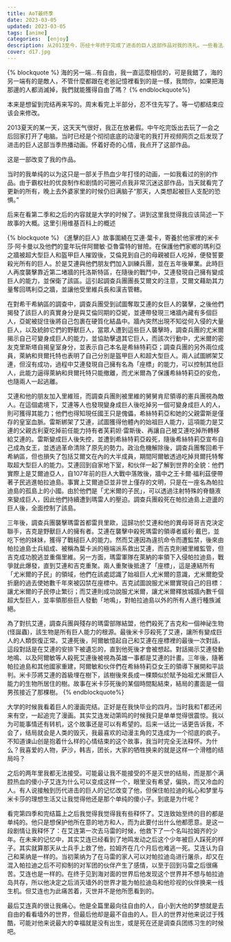 ```yaml
---
title: AoT最终季
date: 2023-03-05
updated: 2023-03-05
tags: [anime]
categories:  [enjoy]
description: 从2013至今，历经十年终于完成了进击的巨人这部作品对我的洗礼。一些看法。
cover: d17.jpg
---
```


{% blockquote %}
海的另一端...有自由，我一直這麼相信的，可是我錯了，海的另一端有的是敵人，不管什麼都跟在老爸記憶裡看到的是一樣，我問你，如果把海那邊的人都消滅掉，我們就能獲得自由了嗎？
{% endblockquote%}

本来是想留到完结再来写的。周末看完上半部分，忍不住先写了。等一切都结束应该会来修改。

2013夏天的某一天，这天天气很好，我正在放暑假。中午吃完饭出去玩了一会之后回家打开了电脑。当时已经是个彻彻底底的动漫宅的我打开视频网页之后发现了进击的巨人这部当季热播动画。怀着好奇的心情，我点开了这部作品。

这是一部改变了我的作品。

当时的我单纯的以为这只是一部关于热血少年打怪的动画，一如我看过的别的作品。由于霸权社的优良制作和剧情的可圈可点我非常沉迷这部作品，当天就看完了更新的所有，晚上去外婆家里的时候仍旧满脑子“那天，人类想起被巨人支配的恐惧。”

后来在看第二季和之后的内容就是大学的时候了。讲到这里我觉得我应该简述一下故事的大概。这里引用维基百科上的概述

{% blockquote %}
《進擊的巨人》故事圍繞在艾連·葉卡，寄養於他家裡的米卡莎·阿卡曼以及他們的童年玩伴阿爾敏·亞魯雷特的冒險。在保護他們家鄉的瑪利亞之牆被超大型巨人和盔甲巨人摧毀後，艾倫見到自己的母親被巨人吃掉，便發誓要殺光所有的巨人。於是艾連與他們朋友們加入訓練兵團，並在五年後畢業。此時巨人再度襲擊靠近第二堵牆的托洛斯特區，在隨後的戰鬥中，艾連發現自己擁有變成巨人的能力，並保衛了該區。這引起調查兵團團長艾爾文的注意，艾爾文藉助其力量奪回瑪利亞之牆，並讓他受里維兵長和漢吉管轄。

在對希干希納區的調查中，調查兵團受到試圖奪取艾連的女巨人的襲擊，之後他們揭發了該巨人的真實身分是與艾倫同期的亞妮，並連帶發現三堵牆內藏有多個巨人，亞妮被捉住後將自己包裹在硬質化結晶中。牆內突然出現不知從何入侵的大量巨人，以及統帥它們的野獸巨人，當眾人遭到這些巨人襲擊時，調查兵團的尤米爾揭示自己可變身成巨人的能力，並協助擊退其它巨人，而該次行動中，尤米爾的密友克里斯塔自揭皇室身分，並表示自己本名是希絲特莉亞；調查兵團的另外兩位成員，萊納和貝爾托特也表明了自己分別是盔甲巨人和超大型巨人。兩人試圖綁架艾連，但沒有成功，過程中艾連發現自己擁有名為「座標」的能力，可以控制其他巨人，此能力逼得萊納和貝爾托特只能撤離，而尤米爾為了保護希絲特莉亞的安危，也隨兩人一起逃離。

艾連和他的朋友加入里維班，而調查兵團則被里維的舅舅肯尼領導的憲兵團視為敵人。在這個處境下，艾連等人也發現變身成巨人後吃掉另一個可變身成巨人的人，則可獲得其能力；他們也得知現任國王只是傀儡，希絲特莉亞和她的父親雷斯是僅存的皇室血脈。雷斯綁架了艾連，試圖獲得他體內的始祖巨人能力，這項能力是艾連的父親古利夏吃掉前任能力持有者芙莉妲·雷斯後、再讓自己被艾連吃掉所轉移給艾連的。雷斯變成巨人後失控，並遭到希絲特莉亞殺死，隨後希絲特莉亞宣布自己成為女王，並透過革命清除了原先的勢力。政治危機解除後，調查兵團奪回希干希納區，但也損失了包括艾爾文在內的大半成員，期間阿爾敏透過吃掉貝爾托特奪取超大型巨人的能力。艾連回到自家地下室，和伙伴一起了解到世界的全貌：他們實際上是艾爾迪亞人，自107年前的巨人大戰中落敗後，牆中之王卡爾·福利茲便帶著子民逃進帕拉迪島。事實上艾爾迪亞並非世上僅存的文明，只是在一座名為帕拉迪島的孤島上的小國。由於他們是「尤米爾的子民」，可以透過注射特殊的脊髓液來變成巨人，因此他們持續遭到瑪雷人的壓迫。調查兵團殺死在帕拉迪島上遊盪的巨人後，全面控制了該島。

三年後，調查兵團襲擊瑪雷首都雷貝里歐，這歸功於艾連和他的異母哥哥吉克決定聯手，吉克是野獸巨人的擁有者。艾連在襲擊中殺死瑪雷的領導者威利·戴巴，並吃下他的妹妹，獲得了戰槌巨人的能力。然而艾連因為違抗命令而遭監禁，後來由帕拉迪島士兵組成、被稱為葉卡派的極端派系救出艾連，而吉克則被里維監管，但吉克成功脫逃並重傷里維。另一方面，瑪雷軍隊在萊納的率領下入侵帕拉迪島，戰爭就此爆發，直到艾連和吉克重聚。兩人重聚後抵達了「座標」，這是連結所有「尤米爾的子民」的領域，他們在該處認識了始祖巨人尤米爾的意識，尤米爾飽受折磨的過去使她數千年來被囚禁在座標中。吉克試圖說服尤米爾實現自己的目標：讓尤米爾的子民停止繁衍；而艾連則成功說服尤米爾，讓尤米爾釋放城牆內數千個超大型巨人，並率領那些巨人發動「地鳴」，對帕拉迪島以外的所有人進行種族滅絕。

為了對抗艾連，調查兵團與殘存的瑪雷部隊結盟，他們殺死了吉克和一個神祕生物(怪誕蟲)，該生物是所有巨人能力的根源。最後米卡莎殺死了艾連，讓所有變成巨人的人類恢復正常。艾連死後，阿爾敏憶起自己和艾連在座標裡的最後一次對話，這段對話是在艾連的安排下被遺忘的，直到他死後才會被想起。對話揭示艾連發動地鳴、以及阿爾敏等人殺死艾連後被視為英雄一事都是艾連的計畫。三年後，隨著帕拉迪島和其他國家重建，阿爾敏和伙伴們在希絲特莉亞女王的領導下展開和平談判。米卡莎將艾連的首級埋在樹下，該樹後來長成一棵類似於賦予始祖尤米爾巨人能力的生物所居住的樹。故事在米卡莎死後的某個時間點結束，結局的畫面是一個男孩接近了那棵樹。
{% endblockquote%}


大学的时候我看着巨人的漫画完结。正好是在我快毕业的四月。当时我和T都还闲来有空，一起追完了漫画。其实艾连发动第鸣的时候我只是单单觉得很震惊。我以为可能事情还有转机，这个故事还是可以有希望的。后来一话比一话更告诉我，不会了，结局就会是人类的毁灭，我最喜欢的动漫主角的艾连成为一个彻底的疯子。不知道谏山创是抱着什么样的心情结束的这个故事，我当时完全无法释怀。为什么？我喜爱的人物，萨沙，韩吉，团长，大家的牺牲换来的就是这样一个滑稽的结局吗？

之后的两年里我都无法接受。可能最让我不能接受的不是灭世的结局，而是那个满腔热血的傻小子艾连为什么可以变成这样一个，眼里没有希望，偏执，而又冷血的人。有人说接触到历代进击的巨人的记忆改变了他，但保住帕拉迪的私心和梦里与米卡莎的理想生活又让我觉得他还是那个单纯的傻小子。到底是为什呢？

看完第四季和完结篇上之后我觉得我觉得我有些释怀了。艾连致始至终的目的都是单纯的。他只是想保护他所在意的地方和人，而为此要付出什么他都愿意。是这一段剧情让我释怀了：在艾连第一次去马雷的时候，他救下了一个名叫拉姆齐的少年。在未来的记忆中，其实艾连已经看到了地鸣发动之后这个少年被巨人踩死的样子。其实就算那天从士兵手上救了他，拉姆齐在几个月后也难逃一死。艾连认为自己和莱纳是一样的。当初莱纳为了在马雷的家人可以对帕拉迪岛进行屠杀，却又在混入帕拉迪之后不可抑制的对军团的伙伴产生了感情，以至于回到马雷之后很痛苦。艾连也是一样的。在终于见到海对面的世界后他发现这个世界并不想与帕拉迪岛共存，所以他决定之后消灭墙外的世界才能为帕拉迪岛和他珍视的伙伴换来一线生机。但艾连也为此痛苦着，灭世并不是他所愿看到的。

最后艾连真的很让我痛心。他是全篇里最向往自由的人，自小到大他的梦想就是去自由的看看墙外的世界，但最后他却是最不自由的人。巨人的世界对他来说过于残酷，可能对他来说最大的幸福就是没有出生，或是死在还是调查兵团练习生的时候吧。







